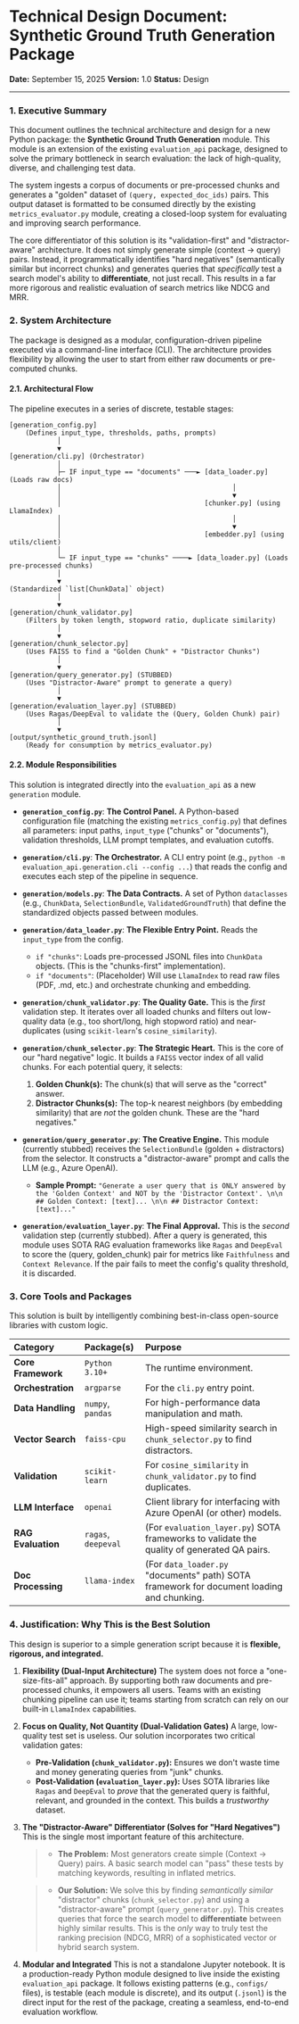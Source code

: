# Technical Design Document: Synthetic Ground Truth Generation Package

**Date:** September 15, 2025
**Version:** 1.0
**Status:** Design

---

### 1. Executive Summary

This document outlines the technical architecture and design for a new Python package: the **Synthetic Ground Truth Generation** module. This module is an extension of the existing `evaluation_api` package, designed to solve the primary bottleneck in search evaluation: the lack of high-quality, diverse, and challenging test data.

The system ingests a corpus of documents or pre-processed chunks and generates a "golden" dataset of `(query, expected_doc_ids)` pairs. This output dataset is formatted to be consumed directly by the existing `metrics_evaluator.py` module, creating a closed-loop system for evaluating and improving search performance.

The core differentiator of this solution is its "validation-first" and "distractor-aware" architecture. It does not simply generate simple (context -> query) pairs. Instead, it programmatically identifies "hard negatives" (semantically similar but incorrect chunks) and generates queries that *specifically* test a search model's ability to **differentiate**, not just recall. This results in a far more rigorous and realistic evaluation of search metrics like NDCG and MRR.

### 2. System Architecture

The package is designed as a modular, configuration-driven pipeline executed via a command-line interface (CLI). The architecture provides flexibility by allowing the user to start from either raw documents or pre-computed chunks.

#### 2.1. Architectural Flow

The pipeline executes in a series of discrete, testable stages:

```text
[generation_config.py]
    (Defines input_type, thresholds, paths, prompts)
            │
            ▼
[generation/cli.py] (Orchestrator)
            │
            ├─ IF input_type == "documents" ───► [data_loader.py] (Loads raw docs)
            │                                           │
            │                                           ▼
            │                                    [chunker.py] (using LlamaIndex)
            │                                           │
            │                                           ▼
            │                                    [embedder.py] (using utils/client)
            │
            └─ IF input_type == "chunks" ────► [data_loader.py] (Loads pre-processed chunks)
            │
            ▼
(Standardized `list[ChunkData]` object)
            │
            ▼
[generation/chunk_validator.py]
    (Filters by token length, stopword ratio, duplicate similarity)
            │
            ▼
[generation/chunk_selector.py]
    (Uses FAISS to find a "Golden Chunk" + "Distractor Chunks")
            │
            ▼
[generation/query_generator.py] (STUBBED)
    (Uses "Distractor-Aware" prompt to generate a query)
            │
            ▼
[generation/evaluation_layer.py] (STUBBED)
    (Uses Ragas/DeepEval to validate the (Query, Golden Chunk) pair)
            │
            ▼
[output/synthetic_ground_truth.jsonl]
    (Ready for consumption by metrics_evaluator.py)
```

#### 2.2. Module Responsibilities

This solution is integrated directly into the `evaluation_api` as a new `generation` module.

  * **`generation_config.py`**: **The Control Panel.** A Python-based configuration file (matching the existing `metrics_config.py`) that defines all parameters: input paths, `input_type` ("chunks" or "documents"), validation thresholds, LLM prompt templates, and evaluation cutoffs.

  * **`generation/cli.py`**: **The Orchestrator.** A CLI entry point (e.g., `python -m evaluation_api.generation.cli --config ...`) that reads the config and executes each step of the pipeline in sequence.

  * **`generation/models.py`**: **The Data Contracts.** A set of Python `dataclasses` (e.g., `ChunkData`, `SelectionBundle`, `ValidatedGroundTruth`) that define the standardized objects passed between modules.

  * **`generation/data_loader.py`**: **The Flexible Entry Point.** Reads the `input_type` from the config.

      * `if "chunks"`: Loads pre-processed JSONL files into `ChunkData` objects. (This is the "chunks-first" implementation).
      * `if "documents"`: (Placeholder) Will use `LlamaIndex` to read raw files (PDF, .md, etc.) and orchestrate chunking and embedding.

  * **`generation/chunk_validator.py`**: **The Quality Gate.** This is the *first* validation step. It iterates over all loaded chunks and filters out low-quality data (e.g., too short/long, high stopword ratio) and near-duplicates (using `scikit-learn`'s `cosine_similarity`).

  * **`generation/chunk_selector.py`**: **The Strategic Heart.** This is the core of our "hard negative" logic. It builds a `FAISS` vector index of all valid chunks. For each potential query, it selects:

    1.  **Golden Chunk(s):** The chunk(s) that will serve as the "correct" answer.
    2.  **Distractor Chunks(s):** The top-k nearest neighbors (by embedding similarity) that are *not* the golden chunk. These are the "hard negatives."

  * **`generation/query_generator.py`**: **The Creative Engine.** This module (currently stubbed) receives the `SelectionBundle` (golden + distractors) from the selector. It constructs a "distractor-aware" prompt and calls the LLM (e.g., Azure OpenAI).

      * **Sample Prompt:** `"Generate a user query that is ONLY answered by the 'Golden Context' and NOT by the 'Distractor Context'. \n\n ## Golden Context: [text]... \n\n ## Distractor Context: [text]..."`

  * **`generation/evaluation_layer.py`**: **The Final Approval.** This is the *second* validation step (currently stubbed). After a query is generated, this module uses SOTA RAG evaluation frameworks like `Ragas` and `DeepEval` to score the (query, golden\_chunk) pair for metrics like `Faithfulness` and `Context Relevance`. If the pair fails to meet the config's quality threshold, it is discarded.

### 3. Core Tools and Packages

This solution is built by intelligently combining best-in-class open-source libraries with custom logic.

| Category | Package(s) | Purpose |
| :--- | :--- | :--- |
| **Core Framework** | `Python 3.10+` | The runtime environment. |
| **Orchestration** | `argparse` | For the `cli.py` entry point. |
| **Data Handling** | `numpy`, `pandas` | For high-performance data manipulation and math. |
| **Vector Search** | `faiss-cpu` | High-speed similarity search in `chunk_selector.py` to find distractors. |
| **Validation** | `scikit-learn` | For `cosine_similarity` in `chunk_validator.py` to find duplicates. |
| **LLM Interface** | `openai` | Client library for interfacing with Azure OpenAI (or other) models. |
| **RAG Evaluation** | `ragas`, `deepeval` | (For `evaluation_layer.py`) SOTA frameworks to validate the quality of generated QA pairs. |
| **Doc Processing** | `llama-index` | (For `data_loader.py` "documents" path) SOTA framework for document loading and chunking. |

### 4. Justification: Why This is the Best Solution

This design is superior to a simple generation script because it is **flexible, rigorous, and integrated.**

1.  **Flexibility (Dual-Input Architecture)**
    The system does not force a "one-size-fits-all" approach. By supporting both raw documents and pre-processed chunks, it empowers all users. Teams with an existing chunking pipeline can use it; teams starting from scratch can rely on our built-in `LlamaIndex` capabilities.

2.  **Focus on Quality, Not Quantity (Dual-Validation Gates)**
    A large, low-quality test set is useless. Our solution incorporates two critical validation gates:

      * **Pre-Validation (`chunk_validator.py`):** Ensures we don't waste time and money generating queries from "junk" chunks.
      * **Post-Validation (`evaluation_layer.py`):** Uses SOTA libraries like `Ragas` and `DeepEval` to *prove* that the generated query is faithful, relevant, and grounded in the context. This builds a *trustworthy* dataset.

3.  **The "Distractor-Aware" Differentiator (Solves for "Hard Negatives")**
    This is the single most important feature of this architecture.

    >   * **The Problem:** Most generators create simple (Context -\> Query) pairs. A basic search model can "pass" these tests by matching keywords, resulting in inflated metrics.

    >   * **Our Solution:** We solve this by finding *semantically similar* "distractor" chunks (`chunk_selector.py`) and using a "distractor-aware" prompt (`query_generator.py`). This creates queries that force the search model to **differentiate** between highly similar results. This is the *only* way to truly test the ranking precision (NDCG, MRR) of a sophisticated vector or hybrid search system.

4.  **Modular and Integrated**
    This is not a standalone Jupyter notebook. It is a production-ready Python module designed to live inside the existing `evaluation_api` package. It follows existing patterns (e.g., `configs/` files), is testable (each module is discrete), and its output (`.jsonl`) is the direct input for the rest of the package, creating a seamless, end-to-end evaluation workflow.
